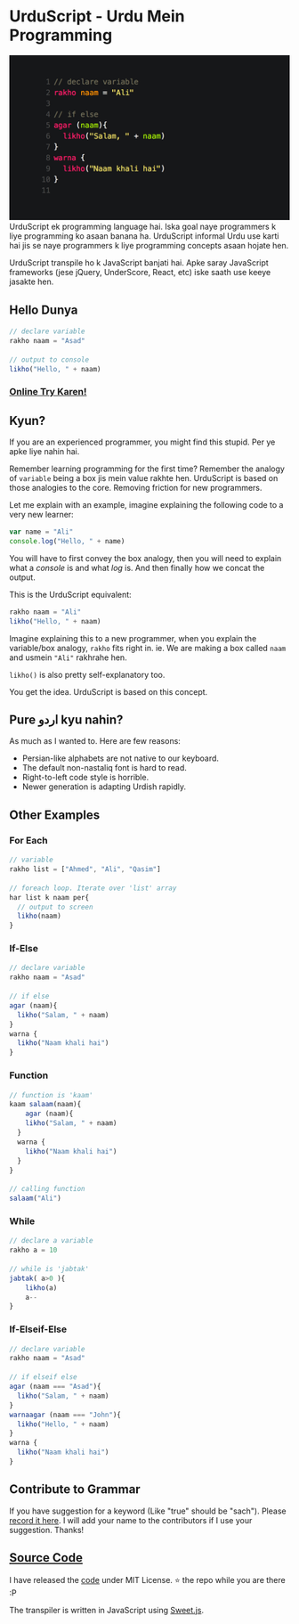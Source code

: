 # UrduScript - Urdu Mein Programming 
![](head.png?raw=true&t=4)
UrduScript ek programming language hai. Iska goal naye programmers k liye programming ko asaan banana ha. UrduScript informal Urdu use karti hai jis se naye programmers k liye programming concepts asaan hojate hen.

UrduScript transpile ho k JavaScript banjati hai. Apke saray JavaScript frameworks (jese jQuery, UnderScore, React, etc) iske saath use keeye jasakte hen.

## Hello Dunya

```js
// declare variable
rakho naam = "Asad"

// output to console
likho("Hello, " + naam)
```



### [Online Try Karen!](https://asadmemon.com/urduscript/editor/)

## Kyun?

If you are an experienced programmer, you might find this stupid. Per ye apke liye nahin hai. 

Remember learning programming for the first time? Remember the analogy of `variable` being a box jis mein value rakhte hen. UrduScript is based on those analogies to the core. Removing friction for new programmers.

Let me explain with an example, imagine explaining the following code to a very new learner:

```js
var name = "Ali"
console.log("Hello, " + name)
```

You will have to first convey the box analogy, then you will need to explain what a *console* is and what *log* is. And then finally how we concat the output.

This is the UrduScript equivalent:

```js
rakho naam = "Ali"
likho("Hello, " + naam)
```

Imagine explaining this to a new programmer, when you explain the variable/box analogy, `rakho` fits right in. 
ie. We are making a box called `naam` and usmein `"Ali"` rakhrahe hen.

`likho()` is also pretty self-explanatory too.

You get the idea. UrduScript is based on this concept.

## Pure اردو kyu nahin?

As much as I wanted to. Here are few reasons:

- Persian-like alphabets are not native to our keyboard.
- The default non-nastaliq font is hard to read.
- Right-to-left code style is horrible.
- Newer generation is adapting Urdish rapidly. 



## Other Examples

### For Each

```js
// variable
rakho list = ["Ahmed", "Ali", "Qasim"]

// foreach loop. Iterate over 'list' array
har list k naam per{
  // output to screen
  likho(naam)
}
```

### If-Else

```js
// declare variable
rakho naam = "Asad"

// if else
agar (naam){
  likho("Salam, " + naam)
}
warna {
  likho("Naam khali hai")
}
```

### Function

```js
// function is 'kaam'
kaam salaam(naam){
	agar (naam){
    likho("Salam, " + naam)
  }
  warna {
    likho("Naam khali hai")
  }
}

// calling function
salaam("Ali")
```

### While

```js
// declare a variable
rakho a = 10

// while is 'jabtak'
jabtak( a>0 ){
	likho(a)
	a--
}
```

### If-Elseif-Else

```js
// declare variable
rakho naam = "Asad"

// if elseif else
agar (naam === "Asad"){
  likho("Salam, " + naam)
}
warnaagar (naam === "John"){
  likho("Hello, " + naam)
}
warna {
  likho("Naam khali hai")
}
```



## Contribute to Grammar

If you have suggestion for a keyword (Like "true" should be "sach"). Please [record it here](https://goo.gl/forms/2yU3xylEoKAQZrbG2). I will add your name to the contributors if I use your suggestion. Thanks!

## [Source Code](https://github.com/asadm/urduscript)

I have released the [code](https://github.com/asadm/urduscript) under MIT License. ⭐ the repo while you are there :P

The transpiler is written in JavaScript using [Sweet.js](https://github.com/sweet-js/sweet-core).